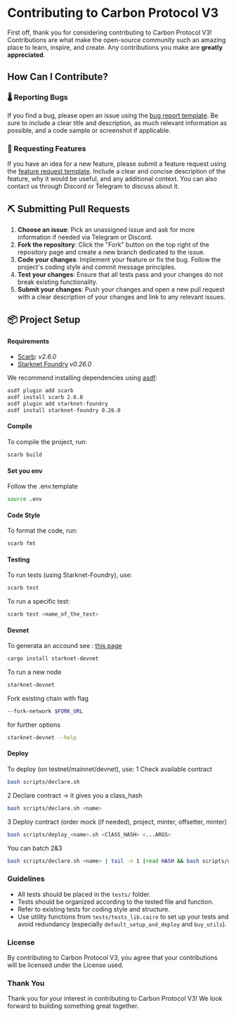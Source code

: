 # Contributing to Carbon Protocol V3

First off, thank you for considering contributing to Carbon Protocol V3! Contributions are what make the open-source community such an amazing place to learn, inspire, and create. Any contributions you make are **greatly appreciated**.

## How Can I Contribute?

### 🌡️ Reporting Bugs

If you find a bug, please open an issue using the [bug report template](https://github.com/carbonable-labs/carbon-protocol-v3/issues/new?assignees=&labels=bug&template=01_BUG_REPORT.md&title=bug%3A+). Be sure to include a clear title and description, as much relevant information as possible, and a code sample or screenshot if applicable.

### 📝 Requesting Features

If you have an idea for a new feature, please submit a feature request using the [feature request template](https://github.com/carbonable-labs/carbon-protocol-v3/issues/new?assignees=&labels=enhancement&template=02_FEATURE_REQUEST.md&title=feat%3A+). Include a clear and concise description of the feature, why it would be useful, and any additional context. You can also contact us through Discord or Telegram to discuss about it.

## ⛏️ Submitting Pull Requests

1. **Choose an issue**: Pick an unassigned issue and ask for more information if needed via Telegram or Discord.
2. **Fork the repository**: Click the "Fork" button on the top right of the repository page and create a new branch dedicated to the issue.
3. **Code your changes**: Implement your feature or fix the bug. Follow the project's coding style and commit message principles.
4. **Test your changes**: Ensure that all tests pass and your changes do not break existing functionality.
5. **Submit your changes**: Push your changes and open a new pull request with a clear description of your changes and link to any relevant issues.

## 📦 Project Setup

#### Requirements

- [Scarb](https://docs.swmansion.com/scarb/): _v2.6.0_
- [Starknet Foundry](https://foundry-rs.github.io/starknet-foundry/index.html) _v0.26.0_

We recommend installing dependencies using [asdf](https://asdf-vm.com/):

```bash
asdf plugin add scarb
asdf install scarb 2.6.0
asdf plugin add starknet-foundry
asdf install starknet-foundry 0.26.0
```

#### Compile

To compile the project, run:

```bash
scarb build
```

#### Set you env

Follow the .env.template

```bash
source .env
```

#### Code Style

To format the code, run:

```bash
scarb fmt
```

#### Testing

To run tests (using Starknet-Foundry), use:

```bash
scarb test
```

To run a specific test:

```bash
scarb test <name_of_the_test>
```

#### Devnet

To generata an accound see :
[this page](https://docs.starknet.io/quick-start/set-up-an-account/)

```bash
cargo install starknet-devnet
```

To run a new node

```bash
starknet-devnet
```

Fork existing chain with flag

```bash
--fork-network $FORK_URL
```

for further options

```bash
starknet-devnet --help
```

#### Deploy

To deploy (on testnet/mainnet/devnet), use:
1 Check available contract

```bash
bash scripts/declare.sh
```

2 Declare contract -> it gives you a class_hash

```bash
bash scripts/declare.sh <name>
```

3 Deploy contract (order mock (if needed), project, minter, offsetter, minter)

```bash
bash scripts/deploy_<name>.sh <ClASS_HASH> <...ARGS>
```

You can batch 2&3

```bash
bash scripts/declare.sh <name> | tail -n 1 |read HASH && bash scripts/deploy_<name>.sh <HASH> <...ARGS>
```

### Guidelines

- All tests should be placed in the `tests/` folder.
- Tests should be organized according to the tested file and function.
- Refer to existing tests for coding style and structure.
- Use utility functions from `tests/tests_lib.cairo` to set up your tests and avoid redundancy (especially `default_setup_and_deploy` and `buy_utils`).

### License

By contributing to Carbon Protocol V3, you agree that your contributions will be licensed under the License used.

### Thank You

Thank you for your interest in contributing to Carbon Protocol V3! We look forward to building something great together.
